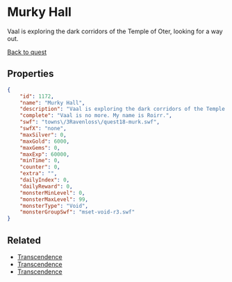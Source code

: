 # Murky Hall

Vaal is exploring the dark corridors of the Temple of Oter, looking for a way out.

[Back to quest](../quests.md)

## Properties

```json
{
    "id": 1172,
    "name": "Murky Hall",
    "description": "Vaal is exploring the dark corridors of the Temple of Oter, looking for a way out.",
    "complete": "Vaal is no more. My name is Roirr.",
    "swf": "towns\/3Ravenloss\/quest18-murk.swf",
    "swfX": "none",
    "maxSilver": 0,
    "maxGold": 6000,
    "maxGems": 0,
    "maxExp": 60000,
    "minTime": 0,
    "counter": 0,
    "extra": "",
    "dailyIndex": 0,
    "dailyReward": 0,
    "monsterMinLevel": 0,
    "monsterMaxLevel": 99,
    "monsterType": "Void",
    "monsterGroupSwf": "mset-void-r3.swf"
}
```

## Related

- [Transcendence](../items/12335-transcendence.md)
- [Transcendence](../items/12336-transcendence.md)
- [Transcendence](../items/12337-transcendence.md)

